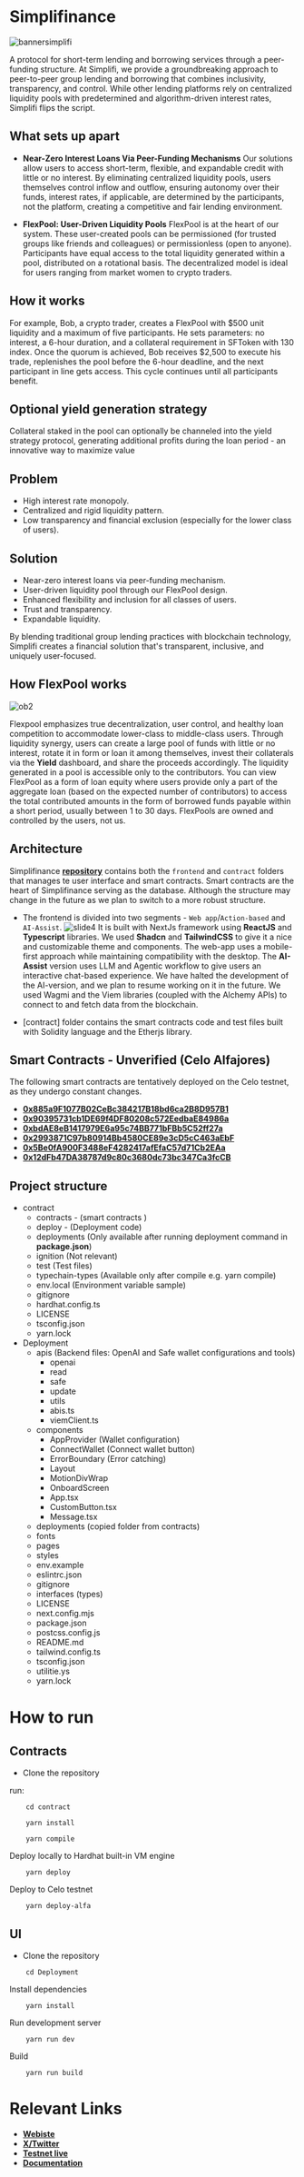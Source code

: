 # Simplifinance
![bannersimplifi](https://github.com/user-attachments/assets/386f315d-4abf-47bd-9a4d-99d7c0a0f1a7)

A protocol for short-term lending and borrowing services through a peer-funding structure. At Simplifi, we provide a groundbreaking approach to peer-to-peer group lending and borrowing that combines inclusivity, transparency, and control. While other lending platforms rely on centralized liquidity pools with predetermined and algorithm-driven interest rates, Simplifi flips the script.

## What sets up apart
- __Near-Zero Interest Loans Via Peer-Funding Mechanisms__
Our solutions allow users to access short-term, flexible, and expandable credit with little or no interest. By eliminating centralized liquidity pools, users themselves control inflow and outflow, ensuring autonomy over their funds, interest rates, if applicable, are determined by the participants, not the platform, creating a competitive and fair lending environment.

- __FlexPool: User-Driven Liquidity Pools__
FlexPool is at the heart of our system. These user-created pools can be permissioned (for trusted groups like friends and colleagues) or permissionless (open to anyone). Participants have equal access to the total liquidity generated within a pool, distributed on a rotational basis. The decentralized model is ideal for users ranging from market women to crypto traders.

## How it works
For example, Bob, a crypto trader, creates a FlexPool with $500 unit liquidity and a maximum of five participants. He sets parameters: no interest, a 6-hour duration, and a collateral requirement in SFToken with 130 index. Once the quorum is achieved, Bob receives $2,500 to execute his trade, replenishes the pool before the 6-hour deadline, and the next participant in line gets access. This cycle continues until all participants benefit.

## Optional yield generation strategy
Collateral staked in the pool can optionally be channeled into the yield strategy protocol, generating additional profits during the loan period - an innovative way to maximize value
<!-- https://youtu.be/2huZ2onFBb0 --> 

## Problem
- High interest rate monopoly.
- Centralized and rigid liquidity pattern.
- Low transparency and financial exclusion (especially for the lower class of users).

## Solution
- Near-zero interest loans via peer-funding mechanism.
- User-driven liquidity pool through our FlexPool design.
- Enhanced flexibility and inclusion for all classes of users.
- Trust and transparency.
- Expandable liquidity.

By blending traditional group lending practices with blockchain technology, Simplifi creates a financial solution that's transparent, inclusive, and uniquely user-focused.

## How FlexPool works
![ob2](https://github.com/user-attachments/assets/e806c380-96e5-4557-a076-dac58238dca9)

Flexpool emphasizes true decentralization, user control, and healthy loan competition to accommodate lower-class to middle-class users. Through liquidity synergy, users can create a large pool of funds with little or no interest, rotate it in form or loan it among themselves, invest their collaterals via the __Yield__ dashboard, and share the proceeds accordingly. The liquidity generated in a pool is accessible only to the contributors. You can view FlexPool as a form of loan equity where users provide only a part of the aggregate loan (based on the expected number of contributors) to access the total contributed amounts in the form of borrowed funds payable within a short period, usually between 1 to 30 days. FlexPools are owned and controlled by the users, not us.

## Architecture

Simplifinance __[repository](https://github.com/simplifinance/simplifi/)__ contains both the `frontend` and `contract` folders that manages te user interface and smart contracts. Smart contracts are the heart of Simplifinance serving as the database. Although the structure may change in the future as we plan to switch to a more robust structure.

- The frontend is divided into two segments - `Web app`/`Action-based` and `AI-Assist`. 
![slide4](https://github.com/user-attachments/assets/00aefd67-a545-43b9-9bee-74617aa585ab)
It is built with NextJs framework using __ReactJS__ and __Typescript__ libraries. We used __Shadcn__ and __TailwindCSS__ to give it a nice and customizable theme and components. The web-app uses a mobile-first approach while maintaining compatibility with the desktop. The __AI-Assist__ version uses LLM and Agentic workflow to give users an interactive chat-based experience. We have halted the development of the AI-version, and we plan to resume working on it in the future. We used Wagmi and the Viem libraries (coupled with the Alchemy APIs) to connect to and fetch data from the blockchain. 

- [contract] folder contains the smart contracts code and test files built with Solidity language and the Etherjs library.

## Smart Contracts - Unverified (Celo Alfajores)
The following smart contracts are tentatively deployed on the Celo testnet, as they undergo constant changes. 
- __[0x885a9F1077B02CeBc384217B18bd6ca2B8D957B1]()__
- __[0x90395731cb1DE69f4DF80208c572EedbaE84986a]()__
- __[0xbdAE8eB1417979E6a95c74BB771bFBb5C52ff27a]()__
- __[0x2993871C97b80914Bb4580CE89e3cD5cC463aEbF]()__
- __[0x5Be0fA900F3488eF4282417afEfaC57d71Cb2EAa]()__
- __[0x12dFb47DA38787d9c80c3680dc73bc347Ca3fcCB]()__

## Project structure
- contract
    - contracts - (smart contracts                    )
    - deploy - (Deployment code)
    - deployments (Only available after running deployment command in __package.json__)
    - ignition (Not relevant)
    - test (Test files)
    - typechain-types (Available only after compile e.g. yarn compile)
    - env.local (Environment variable sample)
    - gitignore 
    - hardhat.config.ts
    - LICENSE
    - tsconfig.json
    - yarn.lock
- Deployment
    - apis (Backend files: OpenAI and Safe wallet configurations and tools)
        - openai
        - read
        - safe
        - update
        - utils
        - abis.ts
        - viemClient.ts
    - components
        - AppProvider (Wallet configuration)
        - ConnectWallet (Connect wallet button)
        - ErrorBoundary (Error catching)
        - Layout
        - MotionDivWrap
        - OnboardScreen
        - App.tsx
        - CustomButton.tsx
        - Message.tsx
    - deployments (copied folder from contracts)
    - fonts
    - pages
    - styles
    - env.example
    - eslintrc.json
    - gitignore
    - interfaces (types)
    - LICENSE
    - next.config.mjs
    - package.json
    - postcss.config.js
    - README.md
    - tailwind.config.ts
    - tsconfig.json
    - utilitie.ys
    - yarn.lock
 

# How to run

## Contracts
- Clone the repository

run:
```
    cd contract  
```

```
    yarn install
```

```
    yarn compile
```

Deploy locally to Hardhat built-in VM engine
```
    yarn deploy
```

Deploy to Celo testnet
```
    yarn deploy-alfa
```

## UI

- Clone the repository

```
    cd Deployment
```

Install dependencies
```
    yarn install
```

Run development server
```
    yarn run dev
```

Build
```
    yarn run build
```


# Relevant Links

- __[Webiste](https://simplifinance.xyz)__
- __[X/Twitter](https://x.com/SimpliFina)__
- __[Testnet live](https://testnet.simplifinance.xyz)__
- __[Documentation](https://simplifinance.gitbook.io/docs/)__





















<!-- # To interact with this app, please follow these steps

## Frontend

- Clone the repo 

```
    git clone https://github.com/simplifinance.git
```

- Navigate into the project. 

```
    cd frontend
```

- Install the dependencies

```
    Yarn install or npm install
```

- Run dev mode

```
    yarn run dev
```

- Build for production

```
    yarn build
```

- Start in production mode

```
    yarn start
```


## Contracts

```
    cd contract
```

- Installation

```
    yarn install or npm install
```

- Compile contracts

```
    yarn compile
```

- Run test

```
    yarn test
```

- Deploy to testnet

```
    yarn deploy-testnet
``` -->